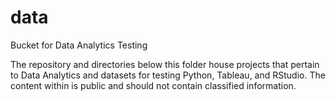 # data
Bucket for Data Analytics Testing

The repository and directories below this folder house projects that pertain to Data Analytics and datasets for testing Python, Tableau, and RStudio. The content within is public and should not contain classified information.